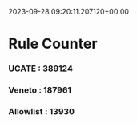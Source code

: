 2023-09-28 09:20:11.207120+00:00
# Rule Counter 
 ### UCATE : 389124

 ### Veneto : 187961

 ### Allowlist : 13930